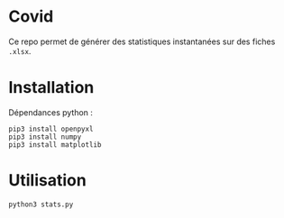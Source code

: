 # Covid

Ce repo permet de générer des statistiques instantanées sur des fiches `.xlsx`.

# Installation

Dépendances python :

```
pip3 install openpyxl
pip3 install numpy
pip3 install matplotlib
```

# Utilisation

```
python3 stats.py
```